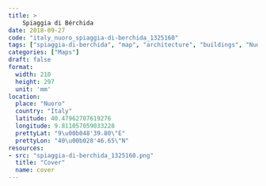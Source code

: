 ```yaml
---
title: > 
    Spiaggia di Bérchida
date: 2018-09-27
code: "italy_nuoro_spiaggia-di-berchida_1325160"
tags: ["spiaggia-di-berchida", "map", "architecture", "buildings", "Nuoro", "Italy"]
categories: ["Maps"]
draft: false
format:
  width: 210
  height: 297
  unit: 'mm'
location:
  place: "Nuoro"
  country: "Italy"
  latitude: 40.47962707619276
  longitude: 9.811057059033228
  prettyLat: "9\u00b048'39.80\"E"
  prettyLon: "40\u00b028'46.65\"N"
resources:
- src: "spiaggia-di-berchida_1325160.png"
  title: "Cover"
  name: cover
---
```

